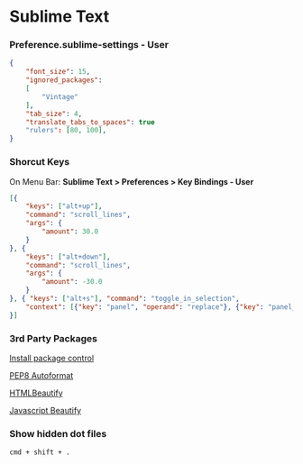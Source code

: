 # Sublime Text

### Preference.sublime-settings - User

```json
{
    "font_size": 15,
    "ignored_packages":
    [
        "Vintage"
    ],
    "tab_size": 4,
    "translate_tabs_to_spaces": true
    "rulers": [80, 100],
}
```

### Shorcut Keys

On Menu Bar: **Sublime Text > Preferences > Key Bindings - User**

```json
[{
    "keys": ["alt+up"],
    "command": "scroll_lines",
    "args": {
        "amount": 30.0
    }
}, {
    "keys": ["alt+down"],
    "command": "scroll_lines",
    "args": {
        "amount": -30.0
    }
}, { "keys": ["alt+s"], "command": "toggle_in_selection",
    "context": [{"key": "panel", "operand": "replace"}, {"key": "panel_has_focus"}]
}]
```

### 3rd Party Packages

[Install package control](https://packagecontrol.io/installation)

[PEP8 Autoformat](https://packagecontrol.io/packages/Python%20PEP8%20Autoformat)

[HTMLBeautify](https://packagecontrol.io/packages/HTMLBeautify)

[Javascript Beautify](https://packagecontrol.io/packages/Javascript%20Beautify)

### Show hidden dot files

`cmd + shift + .`

